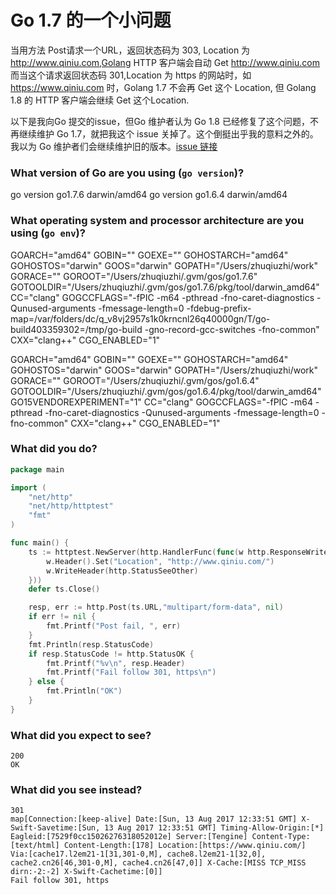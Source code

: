# Go 1.7 的一个小问题

  当用方法 Post请求一个URL，返回状态码为 303, Location 为 http://www.qiniu.com,Golang HTTP 客户端会自动 Get http://www.qiniu.com
 而当这个请求返回状态码 301,Location 为 https 的网站时，如 https://www.qiniu.com 时，Golang 1.7 不会再 Get 这个 Location, 但 Golang 1.8 的 HTTP 客户端会继续 Get 这个Location.    

  以下是我向Go 提交的issue，但Go 维护者认为 Go 1.8 已经修复了这个问题，不再继续维护 Go 1.7，就把我这个 issue 关掉了。这个倒挺出乎我的意料之外的。我以为 Go 维护者们会继续维护旧的版本。[issue 链接](https://github.com/golang/go/issues/21426)

### What version of Go are you using (`go version`)?
go version go1.7.6 darwin/amd64
go version go1.6.4 darwin/amd64

### What operating system and processor architecture are you using (`go env`)?
GOARCH="amd64"
GOBIN=""
GOEXE=""
GOHOSTARCH="amd64"
GOHOSTOS="darwin"
GOOS="darwin"
GOPATH="/Users/zhuqiuzhi/work"
GORACE=""
GOROOT="/Users/zhuqiuzhi/.gvm/gos/go1.7.6"
GOTOOLDIR="/Users/zhuqiuzhi/.gvm/gos/go1.7.6/pkg/tool/darwin_amd64"
CC="clang"
GOGCCFLAGS="-fPIC -m64 -pthread -fno-caret-diagnostics -Qunused-arguments -fmessage-length=0 -fdebug-prefix-map=/var/folders/dc/q_v8vj2957s1k0krncnl26q40000gn/T/go-build403359302=/tmp/go-build -gno-record-gcc-switches -fno-common"
CXX="clang++"
CGO_ENABLED="1"

GOARCH="amd64"
GOBIN=""
GOEXE=""
GOHOSTARCH="amd64"
GOHOSTOS="darwin"
GOOS="darwin"
GOPATH="/Users/zhuqiuzhi/work"
GORACE=""
GOROOT="/Users/zhuqiuzhi/.gvm/gos/go1.6.4"
GOTOOLDIR="/Users/zhuqiuzhi/.gvm/gos/go1.6.4/pkg/tool/darwin_amd64"
GO15VENDOREXPERIMENT="1"
CC="clang"
GOGCCFLAGS="-fPIC -m64 -pthread -fno-caret-diagnostics -Qunused-arguments -fmessage-length=0 -fno-common"
CXX="clang++"
CGO_ENABLED="1"
### What did you do?

```go
package main

import (
	"net/http"
	"net/http/httptest"
	"fmt"
)

func main() {
	ts := httptest.NewServer(http.HandlerFunc(func(w http.ResponseWriter, r *http.Request) {
		w.Header().Set("Location", "http://www.qiniu.com/")
		w.WriteHeader(http.StatusSeeOther)
	}))
	defer ts.Close()

	resp, err := http.Post(ts.URL,"multipart/form-data", nil)
	if err != nil {
		fmt.Printf("Post fail, ", err)
	}
	fmt.Println(resp.StatusCode)
	if resp.StatusCode != http.StatusOK {
		fmt.Printf("%v\n", resp.Header)
		fmt.Printf("Fail follow 301, https\n")
	} else {
		fmt.Println("OK")
	}
}
```

### What did you expect to see?
```
200
OK
```

### What did you see instead?
```
301
map[Connection:[keep-alive] Date:[Sun, 13 Aug 2017 12:33:51 GMT] X-Swift-Savetime:[Sun, 13 Aug 2017 12:33:51 GMT] Timing-Allow-Origin:[*] Eagleid:[7529f0cc15026276318052012e] Server:[Tengine] Content-Type:[text/html] Content-Length:[178] Location:[https://www.qiniu.com/] Via:[cache17.l2em21-1[31,301-0,M], cache8.l2em21-1[32,0], cache2.cn26[46,301-0,M], cache4.cn26[47,0]] X-Cache:[MISS TCP_MISS dirn:-2:-2] X-Swift-Cachetime:[0]]
Fail follow 301, https
```
